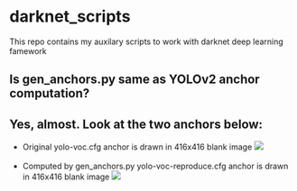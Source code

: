 # darknet_scripts
This repo contains my auxilary scripts to work with darknet deep learning famework

<h2>Is gen_anchors.py same as YOLOv2 anchor computation?</h2> 

<h2> Yes, almost. Look at the two anchors below:</h2>
<ul>

<li>
Original yolo-voc.cfg anchor is drawn in 416x416 blank image
<img src= 'https://github.com/Jumabek/darknet_scripts/blob/master/vizualize_anchors/vizualize_anchors/voc/yolo-voc.png' />
</li>
<br />

<li>
Computed by gen_anchors.py yolo-voc-reproduce.cfg anchor is drawn in 416x416 blank image
<img src= 'https://github.com/Jumabek/darknet_scripts/blob/master/vizualize_anchors/vizualize_anchors/voc/anchors5.png' />
</li>

</ul>

